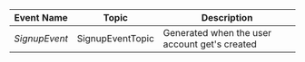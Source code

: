 | Event Name | Topic | Description |
|----------|-------------|-------------|
| *SignupEvent* | SignupEventTopic | Generated when the user account get's created |